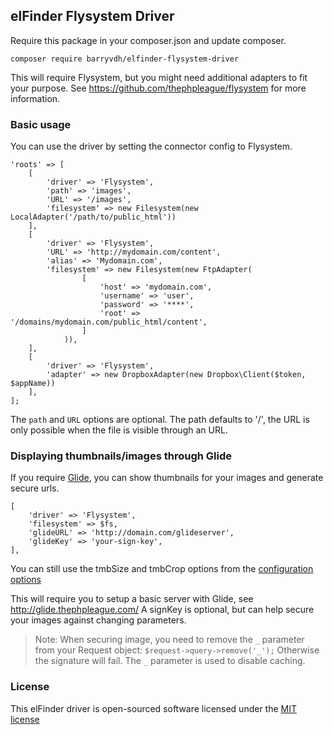 ## elFinder Flysystem Driver

Require this package in your composer.json and update composer. 

    composer require barryvdh/elfinder-flysystem-driver
    
This will require Flysystem, but you might need additional adapters to fit your purpose. 
See https://github.com/thephpleague/flysystem for more information.

### Basic usage

You can use the driver by setting the connector config to Flysystem.

    'roots' => [
        [
            'driver' => 'Flysystem', 
            'path' => 'images',
            'URL' => '/images', 
            'filesystem' => new Filesystem(new LocalAdapter('/path/to/public_html'))
        ],
        [
            'driver' => 'Flysystem',
            'URL' => 'http://mydomain.com/content',
            'alias' => 'Mydomain.com',
            'filesystem' => new Filesystem(new FtpAdapter(
                    [
                        'host' => 'mydomain.com',
                        'username' => 'user',
                        'password' => '****',
                        'root' => '/domains/mydomain.com/public_html/content',
                    ]
                )),
        ],
        [
            'driver' => 'Flysystem',
            'adapter' => new DropboxAdapter(new Dropbox\Client($token, $appName))
        ],
    ];

The `path` and `URL` options are optional. The path defaults to '/', the URL is only possible when the file is visible through an URL.

### Displaying thumbnails/images through Glide

If you require [Glide](https://github.com/thephpleague/glide), you can show thumbnails for your images and generate secure urls.

    [
        'driver' => 'Flysystem', 
        'filesystem' => $fs,
        'glideURL' => 'http://domain.com/glideserver',
        'glideKey' => 'your-sign-key',
    ],

You can still use the tmbSize and tmbCrop options from the [configuration options](https://github.com/Studio-42/elFinder/wiki/Connector-configuration-options-2.1#root-options)

This will require you to setup a basic server with Glide, see http://glide.thephpleague.com/
A signKey is optional, but can help secure your images against changing parameters.

> Note: When securing image, you need to remove the `_` parameter from your Request object:
> `$request->query->remove('_');`
> Otherwise the signature will fail. The `_` parameter is used to disable caching.    

### License

This elFinder driver is open-sourced software licensed under the [MIT license](http://opensource.org/licenses/MIT)
